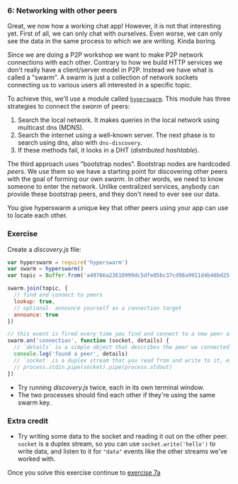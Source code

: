 ### 6: Networking with other peers

Great, we now how a working chat app! However, it is not that interesting yet. First of all, we can only chat with ourselves. Even worse, we can only see the data in the same process to which we are writing. Kinda boring.

Since we are doing a P2P workshop we want to make P2P network connections with each other. Contrary to how we build HTTP services we don't really have a client/server model in P2P. Instead we have what is called a "swarm". A swarm is just a collection of network sockets connecting us to various users all interested in a specific topic.

To achieve this, we'll use a module called [`hyperswarm`](https://github.com/hyperswarm). This module has three strategies to connect the _swarm_ of peers:

1. Search the local network. It makes queries in the local network using multicast dns (MDNS).
2. Search the internet using a well-known server. The next phase is to search using dns, also with `dns-discovery`.
3. If these methods fail, it looks in a DHT (_distributed hashtable_). 

The third approach uses "bootstrap nodes". Bootstrap nodes
are hardcoded  _peers_. We use them so we have a starting point for discovering other peers with the goal of forming our own _swarm_. In other words, we need to know someone to enter the network. Unlike centralized services, anybody can provide these bootstrap peers, and they don't need to ever see our data.

You give hyperswarm a unique key that other peers using your app can use to locate each other.

### Exercise

Create a _discovery.js_ file:

```js
var hyperswarm = require('hyperswarm')
var swarm = hyperswarm()
var topic = Buffer.from('a49766a23610999dc5dfe05bc37cd98a9911d4b46bd25fc2cd037b9669a1e214', 'hex')

swarm.join(topic, {
  // find and connect to peers
  lookup: true,
  // optional- announce yourself as a connection target
  announce: true
})

// this event is fired every time you find and connect to a new peer also on the same key
swarm.on('connection', function (socket, details) {
  // `details` is a simple object that describes the peer we connected to
  console.log('found a peer', details)
  // `socket` is a duplex stream that you read from and write to it, e.g.,
  // process.stdin.pipe(socket).pipe(process.stdout)
})
```

* Try running _discovery.js_ twice, each in its own terminal window.
* The two processes should find each other if they're using the same swarm key.

### Extra credit

* Try writing some data to the socket and reading it out on the other peer. `socket` is a duplex stream, so you can use `socket.write('hello')` to write data, and listen to it for `"data"` events like the other streams we've worked with.

Once you solve this exercise continue to [exercise 7a](07a.html)
